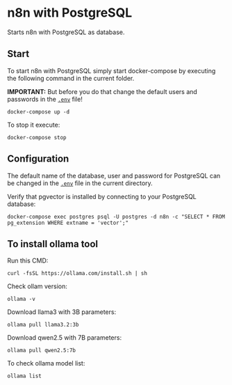 # n8n with PostgreSQL

Starts n8n with PostgreSQL as database.

## Start

To start n8n with PostgreSQL simply start docker-compose by executing the following
command in the current folder.

**IMPORTANT:** But before you do that change the default users and passwords in the [`.env`](.env) file!

```
docker-compose up -d
```

To stop it execute:

```
docker-compose stop
```

## Configuration

The default name of the database, user and password for PostgreSQL can be changed in the [`.env`](.env) file in the current directory.

Verify that pgvector is installed by connecting to your PostgreSQL database:

```
docker-compose exec postgres psql -U postgres -d n8n -c "SELECT * FROM pg_extension WHERE extname = 'vector';"
```

## To install ollama tool

Run this CMD:

```
curl -fsSL https://ollama.com/install.sh | sh
```

Check ollam version:

```
ollama -v
```

Download llama3 with 3B parameters:

```
ollama pull llama3.2:3b
```

Download qwen2.5 with 7B parameters:

```
ollama pull qwen2.5:7b
```

To check ollama model list:

```
ollama list
```
